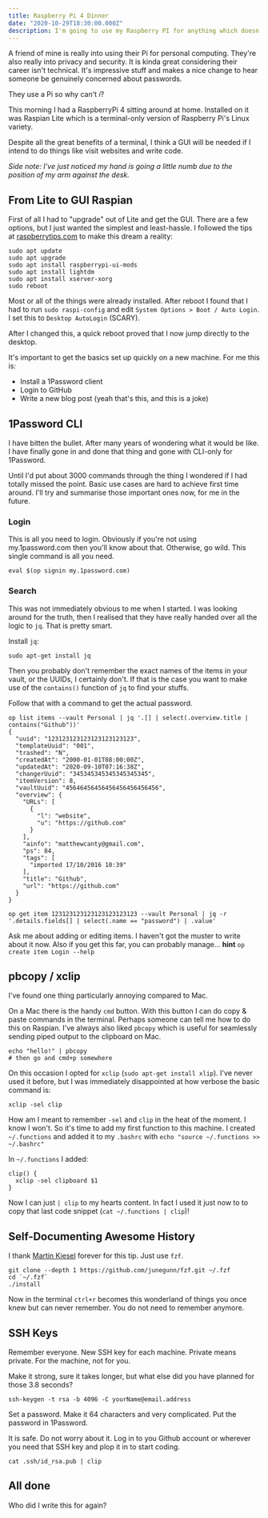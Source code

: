 ```yaml
---
title: Raspberry Pi 4 Dinner
date: "2020-10-29T18:30:00.000Z"
description: I'm going to use my Raspberry PI for anything which doesn't need the oompf
---
```


A friend of mine is really into using their Pi for personal computing. They're also really
into privacy and security. It is kinda great considering their career isn't technical.
It's impressive stuff and makes a nice change to hear someone be genuinely concerned about
passwords.

They use a Pi so why can't _i_?

This morning I had a RaspberryPi 4 sitting around at home. Installed on it was Raspian Lite
which is a terminal-only version of Raspberry Pi's Linux variety.

Despite all the great benefits of a terminal, I think a GUI will be needed if I intend
to do things like visit websites and write code.

_Side note: I've just noticed my hand is going a little numb due to the position of my arm against the desk._

## From Lite to GUI Raspian

First of all I had to "upgrade" out of Lite and get the GUI. There are a few options, but
I just wanted the simplest and least-hassle. I followed the tips at [raspberrytips.com](https://raspberrytips.com/upgrade-raspbian-lite-to-desktop/)
to make this dream a reality:

```shell
sudo apt update
sudo apt upgrade
sudo apt install raspberrypi-ui-mods
sudo apt install lightdm
sudo apt install xserver-xorg
sudo reboot
```

Most or all of the things were already installed. After reboot I found that I had to run `sudo raspi-config`
and edit `System Options > Boot / Auto Login`. I set this to `Desktop AutoLogin` (SCARY).

After I changed this, a quick reboot proved that I now jump directly to the desktop.

It's important to get the basics set up quickly on a new machine. For me this is:

* Install a 1Password client
* Login to GitHub
* Write a new blog post (yeah that's this, and this is a joke)

## 1Password CLI

I have bitten the bullet. After many years of wondering what it would be like. I have finally gone
in and done that thing and gone with CLI-only for 1Password.

Until I'd put about 3000 commands through the thing I wondered if I had totally missed
the point. Basic use cases are hard to achieve first time around. I'll try and summarise those important ones now,
for me in the future.

### Login

This is all you need to login. Obviously if you're not using my.1password.com then you'll know about that. Otherwise,
go wild. This single command is all you need.

```shell
eval $(op signin my.1password.com)
```

### Search

This was not immediately obvious to me when I started. I was looking around for the truth, then I realised that
they have really handed over all the logic to `jq`. That is pretty smart.

Install `jq`:

```shell
sudo apt-get install jq
```

Then you probably don't remember the exact names of the items in your vault, or the UUIDs, I certainly don't. If that
is the case you want to make use of the `contains()` function of `jq` to find your stuffs.

Follow that with a command to get the actual password.

```shell
op list items --vault Personal | jq '.[] | select(.overview.title | contains("Github"))'
{
  "uuid": "123123123123123123123123",
  "templateUuid": "001",
  "trashed": "N",
  "createdAt": "2000-01-01T08:00:00Z",
  "updatedAt": "2020-09-10T07:16:38Z",
  "changerUuid": "345345345345345345345",
  "itemVersion": 8,
  "vaultUuid": "45646456456456456456456456",
  "overview": {
    "URLs": [
      {
        "l": "website",
        "u": "https://github.com"
      }
    ],
    "ainfo": "matthewcanty@gmail.com",
    "ps": 84,
    "tags": [
      "imported 17/10/2016 10:39"
    ],
    "title": "Github",
    "url": "https://github.com"
  }
}

op get item 123123123123123123123123 --vault Personal | jq -r '.details.fields[] | select(.name == "password") | .value'
```

Ask me about adding or editing items. I haven't got the muster to write about it now.
Also if you get this far, you can probably manage... **hint** `op create item Login --help`

## pbcopy / xclip

I've found one thing particularly annoying compared to Mac.

On a Mac there is the handy `cmd` button. With this button I can do copy & paste commands in the terminal.
Perhaps someone can tell me how to do this on Raspian. I've always also liked `pbcopy` which is useful
for seamlessly sending piped output to the clipboard on Mac.

```shell
echo "hello!" | pbcopy
# then go and cmd+p somewhere
```

On this occasion I opted for `xclip` (`sudo apt-get install xlip`). I've never used it before, but I was
immediately disappointed at how verbose the basic command is:

```shell
xclip -sel clip
```

How am I meant to remember `-sel` and `clip` in the heat of the moment. I know I won't. So it's time to
add my first function to this machine. I created `~/.functions` and added it to my `.bashrc` with
`echo "source ~/.functions >> ~/.bashrc"`

In `~/.functions` I added:

```shell
clip() {
  xclip -sel clipboard $1
}
```

Now I can just `| clip` to my hearts content. In fact I used it just now to to copy that last code snippet (`cat ~/.functions | clip`)!

## Self-Documenting Awesome History

I thank [Martin Kiesel](https://github.com/Kyslik) forever for this tip. Just use `fzf`.

```shell
git clone --depth 1 https://github.com/junegunn/fzf.git ~/.fzf
cd `~/.fzf`
./install
```

Now in the terminal `ctrl+r` becomes this wonderland of things you once knew but
can never remember. You do not need to remember anymore.

## SSH Keys

Remember everyone. New SSH key for each machine. Private means private. For the
machine, not for you.

Make it strong, sure it takes longer, but what else did you have planned for those
3.8 seconds?

```shell
ssh-keygen -t rsa -b 4096 -C yourName@email.address
```

Set a password. Make it 64 characters and very complicated. Put the password in 1Password.

It is safe. Do not worry about it. Log in to you Github account or wherever you need that
SSH key and plop it in to start coding.

```shell
cat .ssh/id_rsa.pub | clip
```

## All done

Who did I write this for again?
